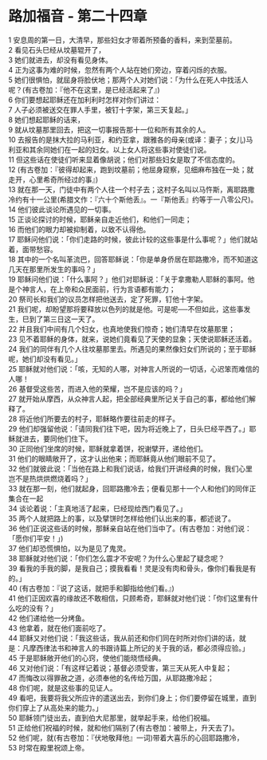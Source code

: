 # 路加福音 - 第二十四章
  
 1 安息周的第一日，大清早，那些妇女才带着所预备的香料，来到茔墓前。  
 2 看见石头巳经从坟墓辊开了，  
 3 她们就进去，却没有看见身体。  
 4 正为这事为难的时候，忽然有两个人站在她们旁边，穿着闪烁的衣服。  
 5 她们很惧怕，就屈身将脸伏地；那两个人对她们说：「为什么在死人中找活人呢？(有古卷加：『他不在这里，是已经活起来了』)  
 6 你们要想起耶稣还在加利利时怎样对你们讲过：  
 7 人子必须被送交在罪人手里，被钉十字架，第三天复起。」  
 8 她们想起耶稣的话来，  
 9 就从坟墓那里回去，把这一切事报告那十一位和所有其余的人。  
 10 去报告的是抹大拉的马利亚，和约亚拿，跟雅各的母亲(或译：妻子；女儿)马利亚和其余同她们在一起的妇女。以上女人将这些事对使徒们说。  
 11 但这些话在使徒们听来显着像胡说；他们对那些妇女是取了不信态度的。  
 12 (有古卷加：『彼得却起来，跑到坟墓前；他屈身窥察，见细麻布独在一处；就走开，心里希奇所经过的事』)  
 13 就在那一天，门徒中有两个人往一个村子去；这村子名叫以马忤斯，离耶路撒冷约有十一公里(希腊文作：『六十个斯他丢』。一『斯他丢』约等于一八零公尺)。  
 14 他们彼此谈论所遇见的一切事。  
 15 正谈论探讨的时候，耶稣亲自走近他们，和他们一同走；  
 16 而他们的眼力却被抑制着，以致不认得他。  
 17 耶稣问他们说：「你们走路的时候，彼此计较的这些事是什么事呢？」他们就站着，面带愁容。  
 18 其中的一个名叫革流巴，回答耶稣说：「你是单身侨居在耶路撒冷，而不知道这几天在那里所发生的事吗？」  
 19 耶稣问他们说：「什么事阿？」他们对耶稣说：「关于拿撒勒人耶稣的事阿。他是个神言人，在上帝和众民面前，行为言语都有能力；  
 20 祭司长和我们的议员怎样把他送去，定了死罪，钉他十字架。  
 21 我们呢，却盼望那将要释放以色列的就是他。可是呢──不但如此，这些事发生，巳到了第三日这一天了。  
 22 并且我们中间有几个妇女，也真地使我们惊奇；她们清早在坟墓那里；  
 23 见不着耶稣的身体，就来，说她们竟看见了天使的显象；天使说耶稣还活着。  
 24 我们的同伴有几个人往坟墓那里去。所遇见的果然像妇女们所说的；至于耶稣呢，她们却没有看见。」  
 25 耶稣就对他们说：「咳，无知的人哪，对神言人所说的一切话，心迟笨而难信的人哪！  
 26 基督受这些苦，而进入他的荣耀，岂不是应该的吗？」  
 27 就开始从摩西，从众神言人起，把全部经典里所记关于自己的事，都给他们解释了。  
 28 将近他们所要去的村子，耶稣略作要往前走的样子。  
 29 他们却强留他说：「请同我们往下吧，因为将近晚上了，日头巳经平西了。」耶稣就进去，要同他们住下。  
 30 正同他们坐席的时候，耶稣就拿着饼，祝谢擘开，递给他们。  
 31 他们的眼睛敞开了，这才认出他来；而耶稣竟从他们眼前不见了。  
 32 他们就彼此说：「当他在路上和我们说话，给我们开讲经典的时候，我们心里岂不是热烘烘燃烧着吗？」  
 33 就在那一刻，他们就起身，回耶路撒冷去；便看见那十一个人和他们的同伴正集合在一起  
 34 谈论着说：「主真地活了起来，巳经现给西门看见了。」  
 35 两个人就把路上的事，以及擘饼时怎样给他们认出来的事，都述说了。  
 36 他们正说这些话的时候，那稣亲自站在他们当中了。(有古卷加：对他们说：「愿你们平安！」)  
 37 他们却恐慌惧怕，以为是见了鬼灵。  
 38 耶稣就对他们说：「你们怎么震才不安呢？为什么心里起了疑念呢？  
 39 看我的手我的脚，是我自己；摸我看看！灵是没有肉和骨头，像你们看我是有的。」  
 40 (有古卷加：『说了这话，就把手和脚指给他们看。』)  
 41 他们正因欢喜的缘故还不敢相信，只顾希奇，耶稣就对他们说：「你们这里有什么吃的没有？」  
 42 他们递给他一分烤鱼。  
 43 他拿着，就在他们面前吃了。  
 44 耶稣又对他们说：「我这些话，我从前还和你们同在时所对你们讲的话，就是：凡摩西律法书和神言人的书跟诗篇上所记的关于我的话，都必须得应验。」  
 45 于是耶稣敞开他们的心窍，使他们能晓悟经典。  
 46 又对他们说：「有这样记着说；基督必须受害，第三天从死人中复起；  
 47 而悔改以得罪赦之道，必须奉他的名传给万国，从耶路撒冷起；  
 48 你们呢，就是这些事的见证人。  
 49 看吧，我要将我父所应许的遣送出去，到你们身上；你们要停留在城里，直到你们穿上了从高处来的能力。」  
 50 耶稣领门徒出去，直到伯大尼那里，就举起手来，给他们祝福。  
 51 正给他们祝福的时候，就和他们隔别了(有古卷加：被带上，升天去了)。  
 52 他们呢，就(有古卷加：『伏地敬拜他』一词)带着大喜乐的心回耶路撒冷，  
 53 时常在殿里祝颂上帝。